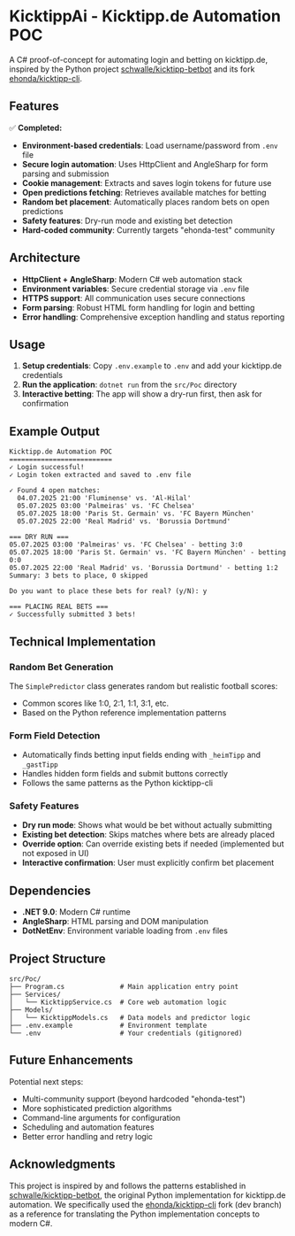 # KicktippAi - Kicktipp.de Automation POC

A C# proof-of-concept for automating login and betting on kicktipp.de, inspired by the Python project [schwalle/kicktipp-betbot](https://github.com/schwalle/kicktipp-betbot) and its fork [ehonda/kicktipp-cli](https://github.com/ehonda/kicktipp-cli).

## Features

✅ **Completed:**
- **Environment-based credentials**: Load username/password from `.env` file
- **Secure login automation**: Uses HttpClient and AngleSharp for form parsing and submission
- **Cookie management**: Extracts and saves login tokens for future use
- **Open predictions fetching**: Retrieves available matches for betting
- **Random bet placement**: Automatically places random bets on open predictions
- **Safety features**: Dry-run mode and existing bet detection
- **Hard-coded community**: Currently targets "ehonda-test" community

## Architecture

- **HttpClient + AngleSharp**: Modern C# web automation stack
- **Environment variables**: Secure credential storage via `.env` file
- **HTTPS support**: All communication uses secure connections
- **Form parsing**: Robust HTML form handling for login and betting
- **Error handling**: Comprehensive exception handling and status reporting

## Usage

1. **Setup credentials**: Copy `.env.example` to `.env` and add your kicktipp.de credentials
2. **Run the application**: `dotnet run` from the `src/Poc` directory
3. **Interactive betting**: The app will show a dry-run first, then ask for confirmation

## Example Output

```
Kicktipp.de Automation POC
==========================
✓ Login successful!
✓ Login token extracted and saved to .env file

✓ Found 4 open matches:
  04.07.2025 21:00 'Fluminense' vs. 'Al-Hilal'
  05.07.2025 03:00 'Palmeiras' vs. 'FC Chelsea'
  05.07.2025 18:00 'Paris St. Germain' vs. 'FC Bayern München'
  05.07.2025 22:00 'Real Madrid' vs. 'Borussia Dortmund'

=== DRY RUN ===
05.07.2025 03:00 'Palmeiras' vs. 'FC Chelsea' - betting 3:0
05.07.2025 18:00 'Paris St. Germain' vs. 'FC Bayern München' - betting 0:0
05.07.2025 22:00 'Real Madrid' vs. 'Borussia Dortmund' - betting 1:2
Summary: 3 bets to place, 0 skipped

Do you want to place these bets for real? (y/N): y

=== PLACING REAL BETS ===
✓ Successfully submitted 3 bets!
```

## Technical Implementation

### Random Bet Generation
The `SimplePredictor` class generates random but realistic football scores:
- Common scores like 1:0, 2:1, 1:1, 3:1, etc.
- Based on the Python reference implementation patterns

### Form Field Detection
- Automatically finds betting input fields ending with `_heimTipp` and `_gastTipp`
- Handles hidden form fields and submit buttons correctly
- Follows the same patterns as the Python kicktipp-cli

### Safety Features
- **Dry run mode**: Shows what would be bet without actually submitting
- **Existing bet detection**: Skips matches where bets are already placed
- **Override option**: Can override existing bets if needed (implemented but not exposed in UI)
- **Interactive confirmation**: User must explicitly confirm bet placement

## Dependencies

- **.NET 9.0**: Modern C# runtime
- **AngleSharp**: HTML parsing and DOM manipulation
- **DotNetEnv**: Environment variable loading from `.env` files

## Project Structure

```
src/Poc/
├── Program.cs              # Main application entry point
├── Services/
│   └── KicktippService.cs  # Core web automation logic
├── Models/
│   └── KicktippModels.cs   # Data models and predictor logic
├── .env.example            # Environment template
└── .env                    # Your credentials (gitignored)
```

## Future Enhancements

Potential next steps:
- Multi-community support (beyond hardcoded "ehonda-test")
- More sophisticated prediction algorithms
- Command-line arguments for configuration
- Scheduling and automation features
- Better error handling and retry logic

## Acknowledgments

This project is inspired by and follows the patterns established in [schwalle/kicktipp-betbot](https://github.com/schwalle/kicktipp-betbot), the original Python implementation for kicktipp.de automation. We specifically used the [ehonda/kicktipp-cli](https://github.com/ehonda/kicktipp-cli) fork (dev branch) as a reference for translating the Python implementation concepts to modern C#.
